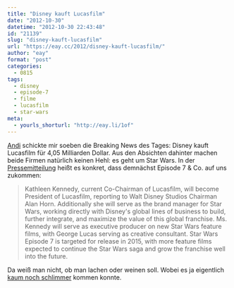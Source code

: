 ```yaml
---
title: "Disney kauft Lucasfilm"
date: "2012-10-30"
datetime: "2012-10-30 22:43:48"
id: "21139"
slug: "disney-kauft-lucasfilm"
url: "https://eay.cc/2012/disney-kauft-lucasfilm/"
author: "eay"
format: "post"
categories:
  - 0815
tags:
  - disney
  - episode-7
  - filme
  - lucasfilm
  - star-wars
meta:
  - yourls_shorturl: "http://eay.li/1of"
---
```


[Andi](https://twitter.com/AndiH) schickte mir soeben die Breaking News des Tages: Disney kauft Lucasfilm für 4,05 Milliarden Dollar. Aus den Absichten dahinter machen beide Firmen natürlich keinen Hehl: es geht um Star Wars. In der [Pressemitteilung](http://thewaltdisneycompany.com/disney-news/press-releases/2012/10/disney-acquire-lucasfilm-ltd) heißt es konkret, dass demnächst Episode 7 & Co. auf uns zukommen:

> Kathleen Kennedy, current Co-Chairman of Lucasfilm, will become President of Lucasfilm, reporting to Walt Disney Studios Chairman Alan Horn. Additionally she will serve as the brand manager for Star Wars, working directly with Disney's global lines of business to build, further integrate, and maximize the value of this global franchise. Ms. Kennedy will serve as executive producer on new Star Wars feature films, with George Lucas serving as creative consultant. Star Wars Episode 7 is targeted for release in 2015, with more feature films expected to continue the Star Wars saga and grow the franchise well into the future.

Da weiß man nicht, ob man lachen oder weinen soll. Wobei es ja eigentlich [kaum noch schlimmer](http://angrybirds.tumblr.com/) kommen konnte.
